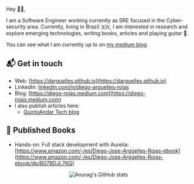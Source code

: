 Hey 👋🏻,

I am a Software Engineer working currently as SRE focused in the Cyber-security area. Currently, 
living in Brazil 🇧🇷, I am interested in research and explore emerging technologies, writing books, 
articles and playing guitar 🤟.

You can see what I am currently up to on [my medium blog](https://diego-rojas.medium.com).

## 📬 Get in touch

- Web: [https://darguelles.github.io](https://darguelles.github.io)
- LinkedIn: [linkedin.com/in/diego-arguelles-rojas](https://www.linkedin.com/in/diego-arguelles-rojas/)
- Blog: [https://diego-rojas.medium.com](https://diego-rojas.medium.com)
- I also publish articles here:
    - [QuintoAndar Tech blog](https://medium.com/quintoandar-tech-blog)

## 📕 Published Books

- Hands-on: Full stack development with Aurelia: 
  [https://www.amazon.com/-/es/Diego-Jose-Argüelles-Rojas-ebook](https://www.amazon.com/-/es/Diego-Jose-Argüelles-Rojas-ebook/dp/B07BDJL7KQ)


<div style="text-align: center">

![Anurag's GitHub stats](https://github-readme-stats.vercel.app/api?username=darguelles&show_icons=true&theme=merko)

</div>


